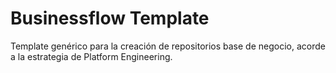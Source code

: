 # Businessflow Template

Template genérico para la creación de repositorios base de negocio, acorde a la estrategia de Platform Engineering.